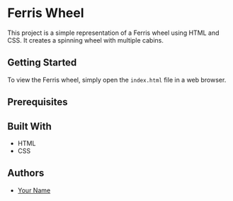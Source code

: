 # Ferris Wheel
This project is a simple representation of a Ferris wheel using HTML and CSS. It creates a spinning wheel with multiple cabins.

## Getting Started
To view the Ferris wheel, simply open the `index.html` file in a web browser.

## Prerequisites


## Built With
- HTML
- CSS

## Authors
- [Your Name](https://github.com/yourusername)

